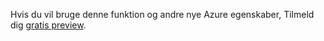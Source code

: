 Hvis du vil bruge denne funktion og andre nye Azure egenskaber, Tilmeld dig [gratis preview](https://account.windowsazure.com/PreviewFeatures).

